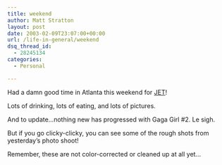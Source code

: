 ```yaml
---
title: weekend
author: Matt Stratton
layout: post
date: 2003-02-09T23:07:00+00:00
url: /life-in-general/weekend
dsq_thread_id:
  - 28245134
categories:
  - Personal

---
```

Had a damn good time in Atlanta this weekend for [JET][1]!

Lots of drinking, lots of eating, and lots of pictures.

And to update&#8230;nothing new has progressed with Gaga Girl #2. Le sigh.

But if you go clicky-clicky, you can see some of the rough shots from yesterday&#8217;s photo shoot!

Remember, these are not color-corrected or cleaned up at all yet&#8230;

 [1]: http://www.jivinjoules.com/jet.htm